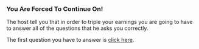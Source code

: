 ### You Are Forced To Continue On!
   
The host tell you that in order to triple your earnings you are going to have to answer all of the questions that he asks you correctly.  
   
The first question you have to answer is [click here](questions/question-1/question-1.md).     